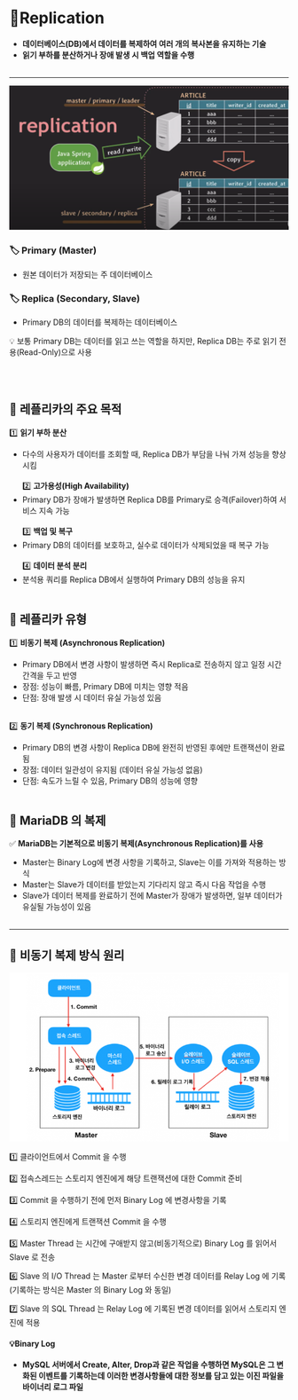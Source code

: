 # 📌Replication
- **데이터베이스(DB)에서 데이터를 복제하여 여러 개의 복사본을 유지하는 기술**
- **읽기 부하를 분산하거나 장애 발생 시 백업 역할을 수행**
  <br><br>
---

![img.png](image/replica.png)


### 🏷️ Primary (Master)
- 원본 데이터가 저장되는 주 데이터베이스
### 🏷️ Replica (Secondary, Slave) 
- Primary DB의 데이터를 복제하는 데이터베이스

💡 보통 Primary DB는 데이터를 읽고 쓰는 역할을 하지만, Replica DB는 주로 읽기 전용(Read-Only)으로 사용

<br><br>


## 📌 레플리카의 주요 목적
1️⃣ **읽기 부하 분산**
- 다수의 사용자가 데이터를 조회할 때, Replica DB가 부담을 나눠 가져 성능을 향상시킴
  <br><br>
2️⃣ **고가용성(High Availability)**
- Primary DB가 장애가 발생하면 Replica DB를 Primary로 승격(Failover)하여 서비스 지속 가능
  <br><br>
3️⃣ **백업 및 복구**
- Primary DB의 데이터를 보호하고, 실수로 데이터가 삭제되었을 때 복구 가능
  <br><br>
4️⃣ **데이터 분석 분리**
- 분석용 쿼리를 Replica DB에서 실행하여 Primary DB의 성능을 유지
<br><br>



## 📌 레플리카 유형 
1️⃣ **비동기 복제 (Asynchronous Replication)**
- Primary DB에서 변경 사항이 발생하면 즉시 Replica로 전송하지 않고 일정 시간 간격을 두고 반영
- 장점: 성능이 빠름, Primary DB에 미치는 영향 적음
- 단점: 장애 발생 시 데이터 유실 가능성 있음
<br><br>

2️⃣ **동기 복제 (Synchronous Replication)**
- Primary DB의 변경 사항이 Replica DB에 완전히 반영된 후에만 트랜잭션이 완료됨
- 장점: 데이터 일관성이 유지됨 (데이터 유실 가능성 없음)
- 단점: 속도가 느릴 수 있음, Primary DB의 성능에 영향
  <br><br>



## 📌 MariaDB 의 복제
✅ **MariaDB는 기본적으로 비동기 복제(Asynchronous Replication)를 사용**
- Master는 Binary Log에 변경 사항을 기록하고, Slave는 이를 가져와 적용하는 방식
- Master는 Slave가 데이터를 받았는지 기다리지 않고 즉시 다음 작업을 수행
- Slave가 데이터 복제를 완료하기 전에 Master가 장애가 발생하면, 일부 데이터가 유실될 가능성이 있음
  <br><br>

---
## 📌 비동기 복제 방식 원리
![img_1.png](image/replica2.png)
  
1️⃣ 클라이언트에서 Commit 을 수행

2️⃣ 접속스레드는 스토리지 엔진에게 해당 트랜잭션에 대한 Commit 준비

3️⃣ Commit 을 수행하기 전에 먼저 Binary Log 에 변경사항을 기록

4️⃣ 스토리지 엔진에게 트랜잭션 Commit 을 수행

5️⃣ Master Thread 는 시간에 구애받지 않고(비동기적으로) Binary Log 를 읽어서 Slave 로 전송

6️⃣ Slave 의 I/O Thread 는 Master 로부터 수신한 변경 데이터를 Relay Log 에 기록 (기록하는 방식은 Master 의 Binary Log 와 동일)

7️⃣ Slave 의 SQL Thread 는 Relay Log 에 기록된 변경 데이터를 읽어서 스토리지 엔진에 적용


#### 💡Binary Log
- **MySQL 서버에서 Create, Alter, Drop과 같은 작업을 수행하면 MySQL은 그 변화된 이벤트를 기록하는데 이러한 변경사항들에 대한 정보를 담고 있는 이진 파일을 바이너리 로그 파일**


 
